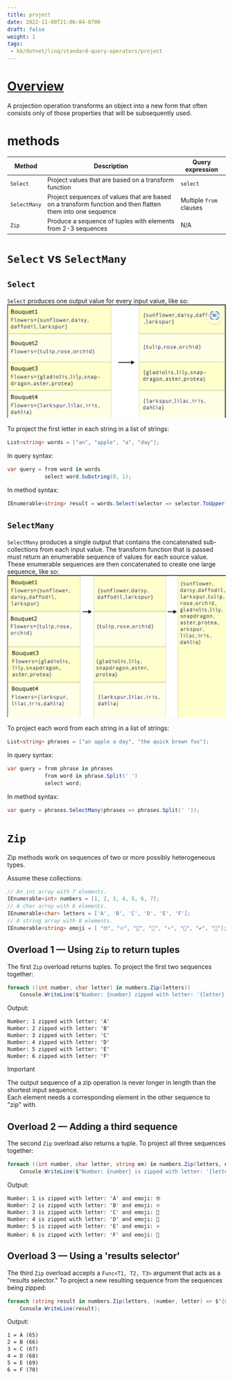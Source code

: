 ```yaml
---
title: project
date: 2022-11-08T21:06:04-0700
draft: false
weight: 1
tags:
 - kb/dotnet/linq/standard-query-operators/project
---
```


# [Overview](https://learn.microsoft.com/en-us/dotnet/csharp/linq/standard-query-operators/projection-operations)
A projection operation transforms an object into a new form that often consists only of those properties that will be 
subsequently used.

# methods
| Method       | Description                                                                                                | Query expression        |
| ------------ | ---------------------------------------------------------------------------------------------------------- | ----------------------- |
| `Select`     | Project values that are based on a transform function                                                      | `select`                |
| `SelectMany` | Project sequences of values that are based on a transform function and then flatten them into one sequence | Multiple `from` clauses |
| `Zip`        | Produce a sequence of tuples with elements from 2-3 sequences                                              | N/A                     |

# `Select` vs `SelectMany`
## `Select`
`Select` produces one output value for every input value, like so:  
![](./Standard-Query-Operators_Project-image1.png)

To project the first letter in each string in a list of strings:
```cs
List<string> words = ["an", "apple", "a", "day"];
```

In query syntax:
```cs
var query = from word in words
            select word.Substring(0, 1);
```

In method syntax:
```cs
IEnumerable<string> result = words.Select(selector => selector.ToUpper());
```

## `SelectMany`
`SelectMany` produces a single output that contains the concatenated sub-collections from each input value. 
The transform function that is passed must return an enumerable sequence of values for each source value. 
These enumerable sequences are then concatenated to create one large sequence, like so:
![](./Standard-Query-Operators_Project-image2.png)

To project each word from each string in a list of strings:
```cs
List<string> phrases = ["an apple a day", "the quick brown fox"];
```

In query syntax:
```cs
var query = from phrase in phrases
            from word in phrase.Split(' ')
            select word;
```

In method syntax:
```cs
var query = phrases.SelectMany(phrases => phrases.Split(' '));
```

# `Zip`
Zip methods work on sequences of two or more possibly heterogeneous types.

Assume these collections:
```cs
// An int array with 7 elements.
IEnumerable<int> numbers = [1, 2, 3, 4, 5, 6, 7];
// A char array with 6 elements.
IEnumerable<char> letters = ['A', 'B', 'C', 'D', 'E', 'F'];
// A string array with 8 elements.
IEnumerable<string> emoji = [ "🤓", "🔥", "🎉", "👀", "⭐", "💜", "✔", "💯"];
```

## Overload 1 — Using `Zip` to return tuples
The first `Zip` overload returns tuples. To project the first two sequences together:
```cs
foreach ((int number, char letter) in numbers.Zip(letters))
    Console.WriteLine($"Number: {number} zipped with letter: '{letter}'");
```

Output:
```
Number: 1 zipped with letter: 'A'
Number: 2 zipped with letter: 'B'
Number: 3 zipped with letter: 'C'
Number: 4 zipped with letter: 'D'
Number: 5 zipped with letter: 'E'
Number: 6 zipped with letter: 'F'
```

> [!IMPORTANT]
> The output sequence of a zip operation is never longer in length than the shortest input sequence.  
> Each element needs a corresponding element in the other sequence to "zip" with.

## Overload 2 — Adding a third sequence
The second `Zip` overload also returns a tuple. To project all three sequences together:
```cs
foreach ((int number, char letter, string em) in numbers.Zip(letters, emoji))
    Console.WriteLine($"Number: {number} is zipped with letter: '{letter}' and emoji: {em}");
```

Output:
```
Number: 1 is zipped with letter: 'A' and emoji: 🤓
Number: 2 is zipped with letter: 'B' and emoji: 🔥
Number: 3 is zipped with letter: 'C' and emoji: 🎉
Number: 4 is zipped with letter: 'D' and emoji: 👀
Number: 5 is zipped with letter: 'E' and emoji: ⭐
Number: 6 is zipped with letter: 'F' and emoji: 💜
```

## Overload 3 — Using a 'results selector'
The third `Zip` overload accepts a `Func<T1, T2, T3>` argument that acts as a "results selector." To project a new
resulting sequence from the sequences being zipped:

```cs
foreach (string result in numbers.Zip(letters, (number, letter) => $"{number} = {letter} ({(int)letter})"))
    Console.WriteLine(result);
```

Output:
```
1 = A (65)
2 = B (66)
3 = C (67)
4 = D (68)
5 = E (69)
6 = F (70)
```